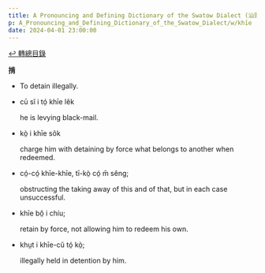 ```yaml
---
title: A Pronouncing and Defining Dictionary of the Swatow Dialect (汕頭方言音義字典) / khīe
p: A_Pronouncing_and_Defining_Dictionary_of_the_Swatow_Dialect/w/khīe
date: 2024-04-01 23:00:00
---
```


[↩️ 轉總目錄](/A_Pronouncing_and_Defining_Dictionary_of_the_Swatow_Dialect)


**掯**
- To detain illegally.

- cū sĭ i tó̤ khīe lêk

  he is levying black-mail.

- kò̤ i khīe sôk

  charge him with detaining by force what belongs to another when redeemed.

- có̤-có̤ khīe-khīe, tī-kò̤ có̤ m̄ sêng;

  obstructing the taking away of this and of that, but in each case unsuccessful.

- khīe bô̤ i chíu;

  retain by force, not allowing him to redeem his own.

- khṳt i khīe-cŭ tó̤ kò̤;

  illegally held in detention by him.